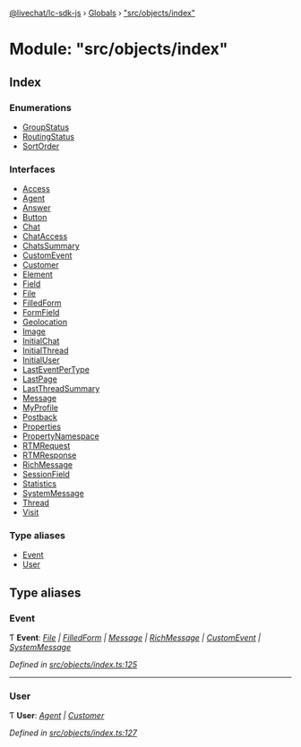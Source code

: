[@livechat/lc-sdk-js](../README.md) › [Globals](../globals.md) › ["src/objects/index"](_src_objects_index_.md)

# Module: "src/objects/index"

## Index

### Enumerations

* [GroupStatus](../enums/_src_objects_index_.groupstatus.md)
* [RoutingStatus](../enums/_src_objects_index_.routingstatus.md)
* [SortOrder](../enums/_src_objects_index_.sortorder.md)

### Interfaces

* [Access](../interfaces/_src_objects_index_.access.md)
* [Agent](../interfaces/_src_objects_index_.agent.md)
* [Answer](../interfaces/_src_objects_index_.answer.md)
* [Button](../interfaces/_src_objects_index_.button.md)
* [Chat](../interfaces/_src_objects_index_.chat.md)
* [ChatAccess](../interfaces/_src_objects_index_.chataccess.md)
* [ChatsSummary](../interfaces/_src_objects_index_.chatssummary.md)
* [CustomEvent](../interfaces/_src_objects_index_.customevent.md)
* [Customer](../interfaces/_src_objects_index_.customer.md)
* [Element](../interfaces/_src_objects_index_.element.md)
* [Field](../interfaces/_src_objects_index_.field.md)
* [File](../interfaces/_src_objects_index_.file.md)
* [FilledForm](../interfaces/_src_objects_index_.filledform.md)
* [FormField](../interfaces/_src_objects_index_.formfield.md)
* [Geolocation](../interfaces/_src_objects_index_.geolocation.md)
* [Image](../interfaces/_src_objects_index_.image.md)
* [InitialChat](../interfaces/_src_objects_index_.initialchat.md)
* [InitialThread](../interfaces/_src_objects_index_.initialthread.md)
* [InitialUser](../interfaces/_src_objects_index_.initialuser.md)
* [LastEventPerType](../interfaces/_src_objects_index_.lasteventpertype.md)
* [LastPage](../interfaces/_src_objects_index_.lastpage.md)
* [LastThreadSummary](../interfaces/_src_objects_index_.lastthreadsummary.md)
* [Message](../interfaces/_src_objects_index_.message.md)
* [MyProfile](../interfaces/_src_objects_index_.myprofile.md)
* [Postback](../interfaces/_src_objects_index_.postback.md)
* [Properties](../interfaces/_src_objects_index_.properties.md)
* [PropertyNamespace](../interfaces/_src_objects_index_.propertynamespace.md)
* [RTMRequest](../interfaces/_src_objects_index_.rtmrequest.md)
* [RTMResponse](../interfaces/_src_objects_index_.rtmresponse.md)
* [RichMessage](../interfaces/_src_objects_index_.richmessage.md)
* [SessionField](../interfaces/_src_objects_index_.sessionfield.md)
* [Statistics](../interfaces/_src_objects_index_.statistics.md)
* [SystemMessage](../interfaces/_src_objects_index_.systemmessage.md)
* [Thread](../interfaces/_src_objects_index_.thread.md)
* [Visit](../interfaces/_src_objects_index_.visit.md)

### Type aliases

* [Event](_src_objects_index_.md#event)
* [User](_src_objects_index_.md#user)

## Type aliases

###  Event

Ƭ **Event**: *[File](../interfaces/_src_objects_index_.file.md) | [FilledForm](../interfaces/_src_objects_index_.filledform.md) | [Message](../interfaces/_src_objects_index_.message.md) | [RichMessage](../interfaces/_src_objects_index_.richmessage.md) | [CustomEvent](../interfaces/_src_objects_index_.customevent.md) | [SystemMessage](../interfaces/_src_objects_index_.systemmessage.md)*

*Defined in [src/objects/index.ts:125](https://github.com/livechat/lc-sdk-js/blob/ce4846a/src/objects/index.ts#L125)*

___

###  User

Ƭ **User**: *[Agent](../interfaces/_src_objects_index_.agent.md) | [Customer](../interfaces/_src_objects_index_.customer.md)*

*Defined in [src/objects/index.ts:127](https://github.com/livechat/lc-sdk-js/blob/ce4846a/src/objects/index.ts#L127)*
